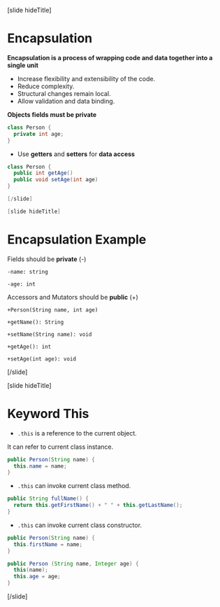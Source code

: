 [slide hideTitle]
# Encapsulation

**Encapsulation is a process of wrapping code and data together into a single unit**
- Increase flexibility and extensibility of the code.
- Reduce complexity.
- Structural changes remain local.
- Allow validation and data binding.

**Objects fields must be private**

```java
class Person {
  private int age;
} 
```
- Use **getters** and **setters** for **data access**

```java
class Person {
  public int getAge()
  public void setAge(int age)
}

[/slide]

[slide hideTitle]

```
# Encapsulation Example

Fields should be **private** (-)

`-name: string`

`-age: int`

Accessors and Mutators should be **public** (+)

`+Person(String name, int age)`

`+getName(): String`

`+setName(String name): void`

`+getAge(): int`

`+setAge(int age): void`

[/slide]

[slide hideTitle]
# Keyword This 

- `.this` is a reference to the current object.

It can refer to current class instance.

```java
public Person(String name) {
  this.name = name;
}
```

- `.this` can invoke current class method.

```java
public String fullName() {
  return this.getFirstName() + " " + this.getLastName();
}
```

- `.this` can invoke current class constructor.

```java
public Person(String name) {
  this.firstName = name;
}
```
```java
public Person (String name, Integer age) {
  this(name);
  this.age = age;
}
```
[/slide]
